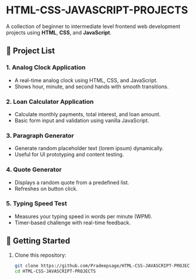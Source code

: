 # HTML-CSS-JAVASCRIPT-PROJECTS

A collection of beginner to intermediate level frontend web development projects using **HTML**, **CSS**, and **JavaScript**.

## 📁 Project List

### 1. Analog Clock Application
- A real-time analog clock using HTML, CSS, and JavaScript.
- Shows hour, minute, and second hands with smooth transitions.

### 2. Loan Calculator Application
- Calculate monthly payments, total interest, and loan amount.
- Basic form input and validation using vanilla JavaScript.

### 3. Paragraph Generator
- Generate random placeholder text (lorem ipsum) dynamically.
- Useful for UI prototyping and content testing.

### 4. Quote Generator
- Displays a random quote from a predefined list.
- Refreshes on button click.

### 5. Typing Speed Test
- Measures your typing speed in words per minute (WPM).
- Timer-based challenge with real-time feedback.

## 🚀 Getting Started

1. Clone this repository:
   ```bash
   git clone https://github.com/Pradeepsage/HTML-CSS-JAVASCRIPT-PROJECTS.git
   cd HTML-CSS-JAVASCRIPT-PROJECTS
